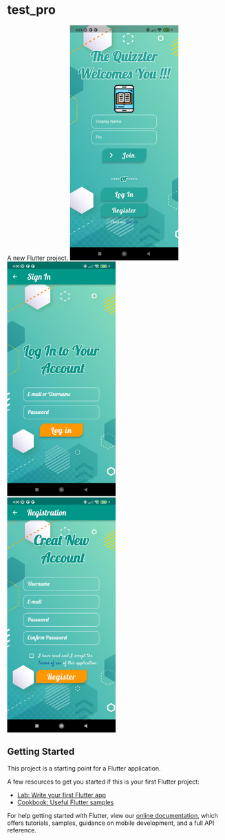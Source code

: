 # test_pro

A new Flutter project.
<img src="./misc/WelcomePage.jpg" width=50% height=50%>
<img src="./misc/Log_in.jpg" width=50% height=50%>
<img src="./misc/Sign_up.jpg" width=50% height=50%>
## Getting Started

This project is a starting point for a Flutter application.

A few resources to get you started if this is your first Flutter project:

- [Lab: Write your first Flutter app](https://flutter.dev/docs/get-started/codelab)
- [Cookbook: Useful Flutter samples](https://flutter.dev/docs/cookbook)

For help getting started with Flutter, view our
[online documentation](https://flutter.dev/docs), which offers tutorials,
samples, guidance on mobile development, and a full API reference.
